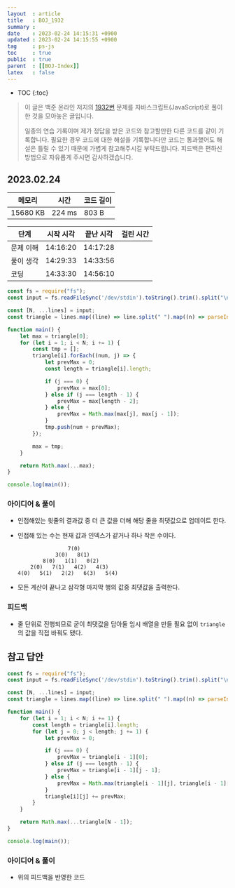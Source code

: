 ```yaml
---
layout  : article
title   : BOJ_1932
summary : 
date    : 2023-02-24 14:15:31 +0900
updated : 2023-02-24 14:15:55 +0900
tag     : ps-js
toc     : true
public  : true
parent  : [[BOJ-Index]]
latex   : false
---
```

* TOC
{:toc}

> 이 글은 백준 온라인 저지의 [1932번](https://www.acmicpc.net/problem/1932) 문제를 자바스크립트(JavaScript)로 풀이한 것을 모아놓은 글입니다.
>
> 일종의 연습 기록이며 제가 정답을 받은 코드와 참고할만한 다른 코드를 같이 기록합니다. 필요한 경우 코드에 대한 해설을 기록합니다만 코드는 통과했어도 해설은 틀릴 수 있기 때문에 가볍게 참고해주시길 부탁드립니다. 피드백은 편하신 방법으로 자유롭게 주시면 감사하겠습니다.

## 2023.02.24

| 메모리    | 시간  | 코드 길이 |
| --------- | ------ | --------- |
| 15680 KB  | 224 ms | 803 B     |

| 단계      | 시작 시각 | 끝난 시각 | 걸린 시간 |
| --------- | --------- | --------- | --------- |
| 문제 이해 |  14:16:20 | 14:17:28 |           | |
| 풀이 생각 |  14:29:33 | 14:33:56 |           | |
| 코딩      |  14:33:30 | 14:56:10 |           | |

```js
const fs = require("fs");
const input = fs.readFileSync('/dev/stdin').toString().trim().split("\n");

const [N, ...lines] = input;
const triangle = lines.map((line) => line.split(" ").map((n) => parseInt(n)));

function main() {
    let max = triangle[0];
    for (let i = 1; i < N; i += 1) {
        const tmp = [];
        triangle[i].forEach((num, j) => {
            let prevMax = 0;
            const length = triangle[i].length;

            if (j === 0) {
                prevMax = max[0];
            } else if (j === length - 1) {
                prevMax = max[length - 2];
            } else {
                prevMax = Math.max(max[j], max[j - 1]);
            }
            tmp.push(num + prevMax);
        });

        max = tmp;
    }

    return Math.max(...max);
}

console.log(main());
```

### 아이디어 & 풀이

* 인접해있는 윗줄의 결과값 중 더 큰 값을 더해 해당 줄을 최댓값으로 업데이트 한다.
* 인접해 있는 수는 현재 값과 인덱스가 같거나 하나 작은 수이다.

    ```
                    7(0)
                3(0)   8(1)
            8(0)   1(1)   0(2)
        2(0)   7(1)   4(2)   4(3)
    4(0)   5(1)   2(2)   6(3)   5(4)
    ```

* 모든 계산이 끝나고 삼각형 마지막 행의 값중 최댓값을 출력한다.

### 피드백

* 줄 단위로 진행되므로 굳이 최댓값을 담아둘 임시 배열을 만들 필요 없이 `triangle`의 값을 직접 바꿔도 됐다.

## 참고 답안

```js
const fs = require("fs");
const input = fs.readFileSync('/dev/stdin').toString().trim().split("\n");

const [N, ...lines] = input;
const triangle = lines.map((line) => line.split(" ").map((n) => parseInt(n)));

function main() {
    for (let i = 1; i < N; i += 1) {
        const length = triangle[i].length;
        for (let j = 0; j < length; j += 1) {
            let prevMax = 0;

            if (j === 0) {
                prevMax = triangle[i - 1][0];
            } else if (j === length - 1) {
                prevMax = triangle[i - 1][j - 1];
            } else {
                prevMax = Math.max(triangle[i - 1][j], triangle[i - 1][j - 1]);
            }
            triangle[i][j] += prevMax;
        }
    }

    return Math.max(...triangle[N - 1]);
}

console.log(main());
```

### 아이디어 & 풀이

* 위의 피드백을 반영한 코드
